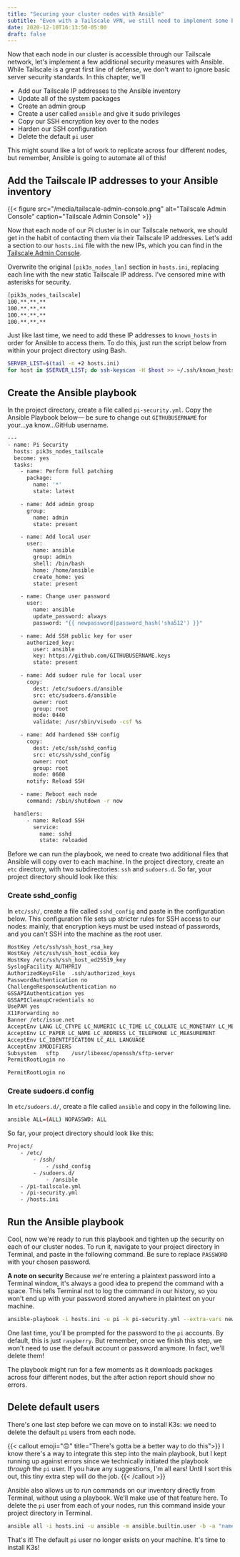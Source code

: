 ```yaml
---
title: "Securing your cluster nodes with Ansible"
subtitle: "Even with a Tailscale VPN, we still need to implement some basic security protocols"
date: 2020-12-10T16:13:50-05:00
draft: false
---
```

Now that each node in our cluster is accessible through our Tailscale network, let's implement a few additional security measures with Ansible. While Tailscale is a great first line of defense, we don't want to ignore basic server security standards. In this chapter, we'll

- Add our Tailscale IP addresses to the Ansible inventory
- Update all of the system packages
- Create an admin group
- Create a user called `ansible` and give it sudo privileges
- Copy our SSH encryption key over to the nodes
- Harden our SSH configuration
- Delete the default `pi` user

This might sound like a lot of work to replicate across four different nodes, but remember, Ansible is going to automate all of this!

## Add the Tailscale IP addresses to your Ansible inventory

{{< figure src="/media/tailscale-admin-console.png" alt="Tailscale Admin Console" caption="Tailscale Admin Console" >}}

Now that each node of our Pi cluster is in our Tailscale network, we should get in the habit of contacting them via their Tailscale IP addresses. Let's add a section to our `hosts.ini` file with the new IPs, which you can find in the [Tailscale Admin Console](https://login.tailscale.com/admin/machines).

Overwrite the original `[pik3s_nodes_lan]` section in `hosts.ini`, replacing each line with the new static Tailscale IP address. I've censored mine with asterisks for security.

```bash
[pik3s_nodes_tailscale]
100.**.**.**
100.**.**.**
100.**.**.**
100.**.**.**
```

Just like last time, we need to add these IP addresses to `known_hosts` in order for Ansible to access them. To do this, just run the script below from within your project directory using Bash.

```bash
SERVER_LIST=$(tail -n +2 hosts.ini)
for host in $SERVER_LIST; do ssh-keyscan -H $host >> ~/.ssh/known_hosts; done
```

## Create the Ansible playbook

In the project directory, create a file called `pi-security.yml`. Copy the Ansible Playbook below— be sure to change out `GITHUBUSERNAME` for your...ya know...GitHub username.

```bash
---
- name: Pi Security
  hosts: pik3s_nodes_tailscale
  become: yes
  tasks:
    - name: Perform full patching
      package:
        name: '*'
        state: latest

    - name: Add admin group
      group:
        name: admin
        state: present

    - name: Add local user
      user:
        name: ansible
        group: admin
        shell: /bin/bash
        home: /home/ansible
        create_home: yes
        state: present

    - name: Change user password
      user:
        name: ansible
        update_password: always
        password: "{{ newpassword|password_hash('sha512') }}"

    - name: Add SSH public key for user
      authorized_key:
        user: ansible
        key: https://github.com/GITHUBUSERNAME.keys
        state: present

    - name: Add sudoer rule for local user
      copy:
        dest: /etc/sudoers.d/ansible
        src: etc/sudoers.d/ansible
        owner: root
        group: root
        mode: 0440
        validate: /usr/sbin/visudo -csf %s

    - name: Add hardened SSH config
      copy:
        dest: /etc/ssh/sshd_config
        src: etc/ssh/sshd_config
        owner: root
        group: root
        mode: 0600
      notify: Reload SSH

    - name: Reboot each node
      command: /sbin/shutdown -r now

  handlers:
      - name: Reload SSH
        service:
          name: sshd
          state: reloaded
```

Before we can run the playbook, we need to create two additional files that Ansible will copy over to each machine. In the project directory, create an `etc` directory, with two subdirectories: `ssh` and `sudoers.d`. So far, your project directory should look like this:

### Create sshd_config

In `etc/ssh/`, create a file called `sshd_config` and paste in the configuration below. This configuration file sets up stricter rules for SSH access to our nodes: mainly, that encryption keys must be used instead of passwords, and you can't SSH into the machine as the root user.

```bash
HostKey /etc/ssh/ssh_host_rsa_key
HostKey /etc/ssh/ssh_host_ecdsa_key
HostKey /etc/ssh/ssh_host_ed25519_key
SyslogFacility AUTHPRIV
AuthorizedKeysFile	.ssh/authorized_keys
PasswordAuthentication no
ChallengeResponseAuthentication no
GSSAPIAuthentication yes
GSSAPICleanupCredentials no
UsePAM yes
X11Forwarding no
Banner /etc/issue.net
AcceptEnv LANG LC_CTYPE LC_NUMERIC LC_TIME LC_COLLATE LC_MONETARY LC_MESSAGES
AcceptEnv LC_PAPER LC_NAME LC_ADDRESS LC_TELEPHONE LC_MEASUREMENT
AcceptEnv LC_IDENTIFICATION LC_ALL LANGUAGE
AcceptEnv XMODIFIERS
Subsystem	sftp	/usr/libexec/openssh/sftp-server
PermitRootLogin no

PermitRootLogin no
```

### Create sudoers.d config

In `etc/sudoers.d/`, create a file called `ansible` and copy in the following line.

```bash
ansible ALL=(ALL) NOPASSWD: ALL
```

So far, your project directory should look like this:

```bash
Project/
	- /etc/
		- /ssh/
			- /sshd_config
		- /sudoers.d/
			- /ansible
	- /pi-tailscale.yml
	- /pi-security.yml
	- /hosts.ini
```

## Run the Ansible playbook

Cool, now we're ready to run this playbook and tighten up the security on each of our cluster nodes. To run it, navigate to your project directory in Terminal, and paste in the following command. Be sure to replace `PASSWORD` with your chosen password.

**A note on security**
Because we're entering a plaintext password into a Terminal window, it's always a good idea to prepend the command with a space. This tells Terminal not to log the command in our history, so you won't end up with your password stored anywhere in plaintext on your machine.

```bash
ansible-playbook -i hosts.ini -u pi -k pi-security.yml --extra-vars newpassword=PASSWORD
```

One last time, you'll be prompted for the password to the `pi` accounts. By default, this is just `raspberry`. But remember, once we finish this step, we won't need to use the default account or password anymore. In fact, we'll delete them!

The playbook might run for a few moments as it downloads packages across four different nodes, but the after action report should show no errors.

## Delete default users

There's one last step before we can move on to install K3s: we need to delete the default `pi` users from each node.

{{< callout emoji="🙃" title="There's gotta be a better way to do this">}}
I know there's a way to integrate this step into the main playbook, but I kept running up against errors since we technically initiated the playbook *through* the `pi` user. If you have any suggestions, I'm all ears! Until I sort this out, this tiny extra step will do the job.
{{< /callout >}}

Ansible also allows us to run commands on our inventory directly from Terminal, without using a playbook. We'll make use of that feature here. To delete the `pi` user from each of your nodes, run this command inside your project directory in Terminal.

```bash
ansible all -i hosts.ini -u ansible -m ansible.builtin.user -b -a "name=pi state=absent remove=yes"
```

That's it! The default `pi` user no longer exists on your machine. It's time to install K3s!